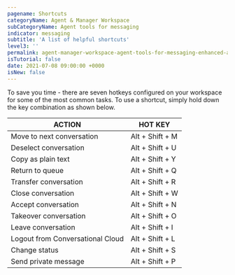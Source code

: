 ```yaml
---
pagename: Shortcuts
categoryName: Agent & Manager Workspace
subCategoryName: Agent tools for messaging
indicator: messaging
subtitle: 'A list of helpful shortcuts'
level3: ''
permalink: agent-manager-workspace-agent-tools-for-messaging-enhanced-agent-workspace-for-messaging-shortcuts.html
isTutorial: false
date: 2021-07-08 09:00:00 +0000
isNew: false
---
```


To save you time - there are seven hotkeys configured on your workspace for some of the most common tasks. To use a shortcut, simply hold down the key combination as shown below.

| ACTION | HOT KEY |
| --- | --- |
| Move to next conversation| Alt + Shift + M |
| Deselect conversation | Alt + Shift + U |
| Copy as plain text | Alt + Shift + Y |
| Return to queue | Alt + Shift + Q |
| Transfer conversation | Alt + Shift + R |
| Close conversation | Alt + Shift + W |
| Accept conversation | Alt + Shift + N |
| Takeover conversation | Alt + Shift + O |
| Leave conversation | Alt + Shift + I |
| Logout from Conversational Cloud | Alt + Shift + L |
| Change status | Alt + Shift + S |
| Send private message | Alt + Shift + P |
